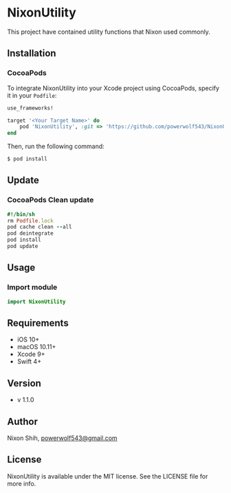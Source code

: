 # NixonUtility

This project have contained utility functions that Nixon used commonly.

## Installation

### CocoaPods

To integrate NixonUtility into your Xcode project using CocoaPods, specify it in your `Podfile`:

```ruby
use_frameworks!

target '<Your Target Name>' do
    pod 'NixonUtility', :git => 'https://github.com/powerwolf543/NixonUtility.git'
end
```

Then, run the following command:

```bash
$ pod install
```
## Update

### CocoaPods Clean update

```ruby
#!/bin/sh
rm Podfile.lock
pod cache clean --all
pod deintegrate
pod install
pod update
```

## Usage

### Import module

```swift
import NixonUtility
```

## Requirements

- iOS 10+
- macOS 10.11+
- Xcode 9+
- Swift 4+

## Version

- v 1.1.0

## Author

Nixon Shih, powerwolf543@gmail.com

## License

NixonUtility is available under the MIT license. See the LICENSE file for more info.
